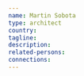 ```yaml
---
name: Martin Sobota
type: architect
country:
tagline:
description:
related-persons:
connections:
---
```

